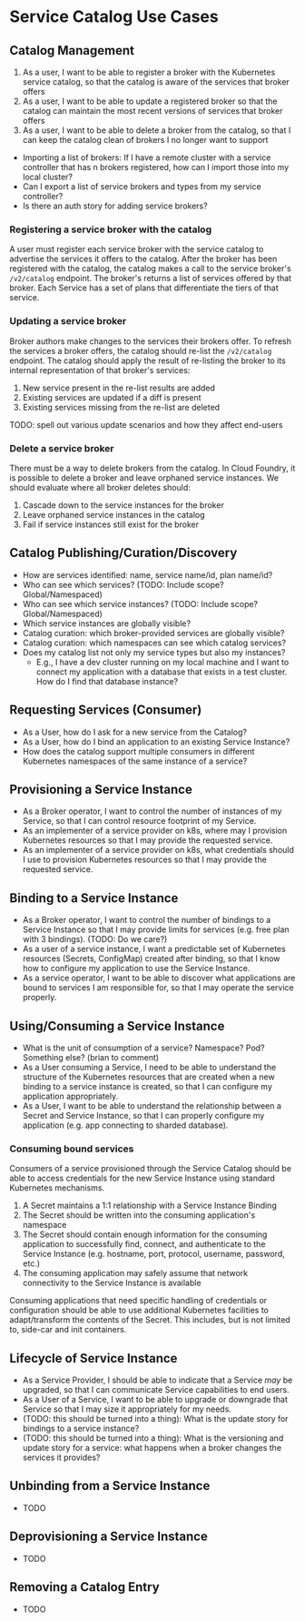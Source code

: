# Service Catalog Use Cases

## Catalog Management

1. As a user, I want to be able to register a broker with the Kubernetes service
   catalog, so that the catalog is aware of the services that broker offers
2. As a user, I want to be able to update a registered broker so that the
   catalog can maintain the most recent versions of services that broker offers
3. As a user, I want to be able to delete a broker from the catalog, so that I
   can keep the catalog clean of brokers I no longer want to support

* Importing a list of brokers: If I have a remote cluster with a service
  controller that has n brokers registered, how can I import those into my local
  cluster?
* Can I export a list of service brokers and types from my service controller?
* Is there an auth story for adding service brokers?

### Registering a service broker with the catalog

A user must register each service broker with the service catalog to advertise
the services it offers to the catalog. After the broker has been registered
with the catalog, the catalog makes a call to the service broker's `/v2/catalog`
endpoint. The broker's returns a list of services offered by that broker. Each
Service has a set of plans that differentiate the tiers of that service.

### Updating a service broker

Broker authors make changes to the services their brokers offer. To refresh the
services a broker offers, the catalog should re-list the `/v2/catalog` endpoint.
The catalog should apply the result of re-listing the broker to its internal
representation of that broker's services:

1. New service present in the re-list results are added
2. Existing services are updated if a diff is present
3. Existing services missing from the re-list are deleted

TODO: spell out various update scenarios and how they affect end-users

### Delete a service broker

There must be a way to delete brokers from the catalog. In Cloud Foundry, it is
possible to delete a broker and leave orphaned service instances. We should
evaluate where all broker deletes should:

1. Cascade down to the service instances for the broker
2. Leave orphaned service instances in the catalog
3. Fail if service instances still exist for the broker

## Catalog Publishing/Curation/Discovery

* How are services identified: name, service name/id, plan name/id?
* Who can see which services? (TODO: Include scope? Global/Namespaced)
* Who can see which service instances? (TODO: Include scope? Global/Namespaced)
* Which service instances are globally visible?
* Catalog curation: which broker-provided services are globally visible?
* Catalog curation: which namespaces can see which catalog services?
* Does my catalog list not only my service types but also my instances?
  * E.g., I have a dev cluster running on my local machine and I want to connect
    my application with a database that exists in a test cluster. How do I find
    that database instance?

## Requesting Services (Consumer)

* As a User, how do I ask for a new service from the Catalog?
* As a User, how do I bind an application to an existing Service Instance?
* How does the catalog support multiple consumers in different Kubernetes
  namespaces of the same instance of a service?

## Provisioning a Service Instance

* As a Broker operator, I want to control the number of instances of my Service,
  so that I can control resource footprint of my Service.
* As an implementer of a service provider on k8s, where may I provision
  Kubernetes resources so that I may provide the requested service.
* As an implementer of a service provider on k8s, what credentials should I use
  to provision Kubernetes resources so that I may provide the requested service.

## Binding to a Service Instance

* As a Broker operator, I want to control the number of bindings to a Service
  Instance so that I may provide limits for services (e.g. free plan with 3
  bindings). (TODO: Do we care?)
* As a user of a service instance, I want a predictable set of Kubernetes
  resources (Secrets, ConfigMap) created after binding, so that I know how to
  configure my application to use the Service Instance.
* As a service operator, I want to be able to discover what applications are
  bound to services I am responsible for, so that I may operate the service
  properly.

## Using/Consuming a Service Instance

* What is the unit of consumption of a service? Namespace? Pod? Something else?
  (brian to comment)
* As a User consuming a Service, I need to be able to understand the structure
  of the Kubernetes resources that are created when a new binding to a service
  instance is created, so that I can configure my application appropriately.
* As a User, I want to be able to understand the relationship between a Secret
  and Service Instance, so that I can properly configure my application (e.g.
  app connecting to sharded database).

### Consuming bound services

Consumers of a service provisioned through the Service Catalog should be able
to access credentials for the new Service Instance using standard Kubernetes
mechanisms.

1. A Secret maintains a 1:1 relationship with a Service Instance Binding
1. The Secret should be written into the consuming application's namespace
1. The Secret should contain enough information for the consuming application
   to successfully find, connect, and authenticate to the Service Instance
   (e.g. hostname, port, protocol, username, password, etc.)
1. The consuming application may safely assume that network connectivity to the
   Service Instance is available

Consuming applications that need specific handling of credentials or
configuration should be able to use additional Kubernetes facilities to
adapt/transform the contents of the Secret. This includes, but is not limited
to, side-car and init containers.

## Lifecycle of Service Instance

* As a Service Provider, I should be able to indicate that a Service _may_ be
  upgraded, so that I can communicate Service capabilities to end users.
* As a User of a Service, I want to be able to upgrade or downgrade that Service
  so that I may size it appropriately for my needs.
* (TODO: this should be turned into a thing): What is the update story for
  bindings to a service instance?
* (TODO: this should be turned into a thing): What is the versioning and update
  story for a service: what happens when a broker changes the services it
  provides?

## Unbinding from a Service Instance

* TODO

## Deprovisioning a Service Instance

* TODO

## Removing a Catalog Entry

* TODO

